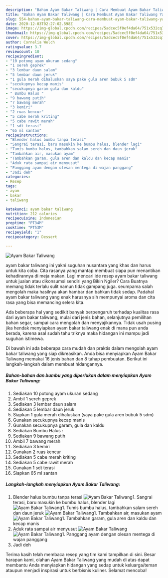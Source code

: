 ```yaml
---
description: "Bahan Ayam Bakar Taliwang | Cara Membuat Ayam Bakar Taliwang Yang Paling Enak"
title: "Bahan Ayam Bakar Taliwang | Cara Membuat Ayam Bakar Taliwang Yang Paling Enak"
slug: 554-bahan-ayam-bakar-taliwang-cara-membuat-ayam-bakar-taliwang-yang-paling-enak
date: 2020-12-03T02:27:02.598Z
image: https://img-global.cpcdn.com/recipes/5adcec5f0ef4da64/751x532cq70/ayam-bakar-taliwang-foto-resep-utama.jpg
thumbnail: https://img-global.cpcdn.com/recipes/5adcec5f0ef4da64/751x532cq70/ayam-bakar-taliwang-foto-resep-utama.jpg
cover: https://img-global.cpcdn.com/recipes/5adcec5f0ef4da64/751x532cq70/ayam-bakar-taliwang-foto-resep-utama.jpg
author: Cornelia Welch
ratingvalue: 3.7
reviewcount: 10
recipeingredient:
- "10 potong ayam ukuran sedang"
- "1 sereh geprek"
- "3 lembar daun salam"
- "5 lembar daun jeruk"
- "1 gula merah dihaluskan saya pake gula aren bubuk 5 sdm"
- "secukupnya kecap manis"
- "secukupnya garam gula dan kaldu"
- " Bumbu Halus "
- "9 bawang putih"
- "7 bawang merah"
- "3 kemiri"
- "2 ruas kencur"
- "5 cabe merah kriting"
- "5 cabe rawit merah"
- "1 sdt terasi"
- "65 ml santan"
recipeinstructions:
- "Blender halus bumbu tanpa terasi"
- "Sangrai terasi, baru masukin ke bumbu halus, blender lagi"
- "Tumis bumbu halus, tambahkan salam sereh dan daun jeruk"
- "Tambahkan air, masukan ayam"
- "Tambahkan garam, gula aren dan kaldu dan kecap manis"
- "Aduk rata sampai air menyusut"
- "Panggang ayam dengan olesan mentega di wajan panggang"
- "Jadi deh"
categories:
- Resep
tags:
- ayam
- bakar
- taliwang

katakunci: ayam bakar taliwang 
nutrition: 212 calories
recipecuisine: Indonesian
preptime: "PT34M"
cooktime: "PT53M"
recipeyield: "1"
recipecategory: Dessert

---
```



![Ayam Bakar Taliwang](https://img-global.cpcdn.com/recipes/5adcec5f0ef4da64/751x532cq70/ayam-bakar-taliwang-foto-resep-utama.jpg)


ayam bakar taliwang ini yakni suguhan nusantara yang khas dan harus untuk kita coba. Cita rasanya yang mantap membuat siapa pun menantikan kehadirannya di meja makan.
Lagi mencari ide resep ayam bakar taliwang untuk jualan atau dikonsumsi sendiri yang Bikin Ngiler? Cara Buatnya memang tidak terlalu sulit namun tidak gampang juga. seumpama salah mengolah maka hasilnya akan hambar dan bahkan tidak sedap. Padahal ayam bakar taliwang yang enak harusnya sih mempunyai aroma dan cita rasa yang bisa memancing selera kita.

Ada beberapa hal yang sedikit banyak berpengaruh terhadap kualitas rasa dari ayam bakar taliwang, mulai dari jenis bahan, selanjutnya pemilihan bahan segar, sampai cara mengolah dan menyajikannya. Tidak usah pusing jika hendak menyiapkan ayam bakar taliwang enak di mana pun anda berada, karena asal sudah tahu triknya maka hidangan ini mampu jadi suguhan istimewa.




Di bawah ini ada beberapa cara mudah dan praktis dalam mengolah ayam bakar taliwang yang siap dikreasikan. Anda bisa menyiapkan Ayam Bakar Taliwang memakai 16 jenis bahan dan 8 tahap pembuatan. Berikut ini langkah-langkah dalam membuat hidangannya.

<!--inarticleads1-->

##### Bahan-bahan dan bumbu yang diperlukan dalam menyiapkan Ayam Bakar Taliwang:

1. Sediakan 10 potong ayam ukuran sedang
1. Ambil 1 sereh geprek
1. Sediakan 3 lembar daun salam
1. Sediakan 5 lembar daun jeruk
1. Siapkan 1 gula merah dihaluskan (saya pake gula aren bubuk 5 sdm)
1. Gunakan secukupnya kecap manis
1. Gunakan secukupnya garam, gula dan kaldu
1. Sediakan  Bumbu Halus :
1. Sediakan 9 bawang putih
1. Ambil 7 bawang merah
1. Sediakan 3 kemiri
1. Gunakan 2 ruas kencur
1. Sediakan 5 cabe merah kriting
1. Sediakan 5 cabe rawit merah
1. Gunakan 1 sdt terasi
1. Siapkan 65 ml santan




<!--inarticleads2-->

##### Langkah-langkah menyiapkan Ayam Bakar Taliwang:

1. Blender halus bumbu tanpa terasi
<img src="//assets-global.cpcdn.com/assets/icons/button_play-2c75c40dde080a61004c1f40b05d8f140eaff45d7e9e6481dc71c63d2e7c4909.png" alt="Ayam Bakar Taliwang">1. Sangrai terasi, baru masukin ke bumbu halus, blender lagi
<img src="//assets-global.cpcdn.com/assets/icons/button_play-2c75c40dde080a61004c1f40b05d8f140eaff45d7e9e6481dc71c63d2e7c4909.png" alt="Ayam Bakar Taliwang">1. Tumis bumbu halus, tambahkan salam sereh dan daun jeruk
<img src="//assets-global.cpcdn.com/assets/icons/button_play-2c75c40dde080a61004c1f40b05d8f140eaff45d7e9e6481dc71c63d2e7c4909.png" alt="Ayam Bakar Taliwang">1. Tambahkan air, masukan ayam
<img src="//assets-global.cpcdn.com/assets/icons/button_play-2c75c40dde080a61004c1f40b05d8f140eaff45d7e9e6481dc71c63d2e7c4909.png" alt="Ayam Bakar Taliwang">1. Tambahkan garam, gula aren dan kaldu dan kecap manis
1. Aduk rata sampai air menyusut
<img src="//assets-global.cpcdn.com/assets/icons/button_play-2c75c40dde080a61004c1f40b05d8f140eaff45d7e9e6481dc71c63d2e7c4909.png" alt="Ayam Bakar Taliwang"><img src="//assets-global.cpcdn.com/assets/icons/button_play-2c75c40dde080a61004c1f40b05d8f140eaff45d7e9e6481dc71c63d2e7c4909.png" alt="Ayam Bakar Taliwang">1. Panggang ayam dengan olesan mentega di wajan panggang
1. Jadi deh




Terima kasih telah membaca resep yang tim kami tampilkan di sini. Besar harapan kami, olahan Ayam Bakar Taliwang yang mudah di atas dapat membantu Anda menyiapkan hidangan yang sedap untuk keluarga/teman ataupun menjadi inspirasi untuk berbisnis kuliner. Selamat mencoba!

